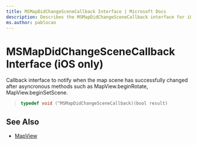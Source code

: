 ```yaml
---
title: MSMapDidChangeSceneCallback Interface | Microsoft Docs
description: Describes the MSMapDidChangeSceneCallback interface for iOS and provides the interface's syntax and additional references.
ms.author: pablocan
---
```


# MSMapDidChangeSceneCallback Interface (iOS only)

Callback interface to notify when the map scene has successfully changed after asyncronous methods such as MapView.beginRotate, MapView.beginSetScene.

>```objectivec
> typedef void (^MSMapDidChangeSceneCallback)(bool result)
>```

## See Also

* [MapView](../MapView-class.md)